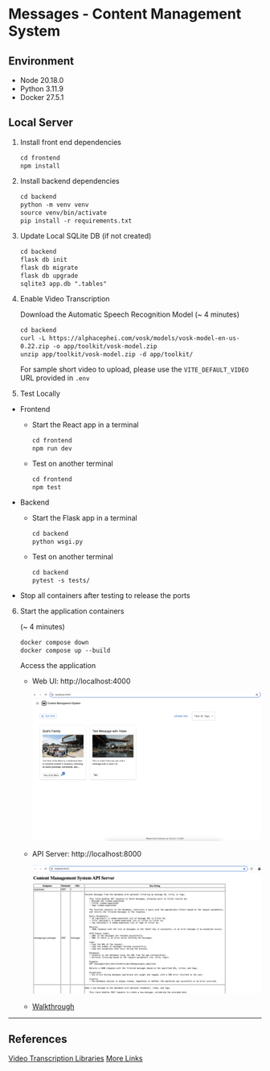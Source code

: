 # Messages - Content Management System

## Environment

* Node 20.18.0
* Python 3.11.9
* Docker 27.5.1

## Local Server

1. Install front end dependencies

    ```
    cd frontend
    npm install
    ```

2. Install backend dependencies

    ```
    cd backend
    python -m venv venv
    source venv/bin/activate
    pip install -r requirements.txt
    ```

3. Update Local SQLite DB (if not created)

    ```
    cd backend
    flask db init
    flask db migrate
    flask db upgrade
    sqlite3 app.db ".tables"
    ```

4. Enable Video Transcription

    Download the Automatic Speech Recognition Model (~ 4 minutes)
    ```
    cd backend
    curl -L https://alphacephei.com/vosk/models/vosk-model-en-us-0.22.zip -o app/toolkit/vosk-model.zip
    unzip app/toolkit/vosk-model.zip -d app/toolkit/
    ```

    For sample short video to upload, please use the `VITE_DEFAULT_VIDEO` URL provided in `.env`

5. Test Locally

* Frontend
    * Start the React app in a terminal
        ```
        cd frontend
        npm run dev
        ```
    * Test on another terminal
        ```
        cd frontend
        npm test
        ```

* Backend
    * Start the Flask app in a terminal
        ```
        cd backend
        python wsgi.py
        ```
    * Test on another terminal
        ```
        cd backend
        pytest -s tests/
        ```

* Stop all containers after testing to release the ports

6. Start the application containers

    (~ 4 minutes)
    ```
    docker compose down
    docker compose up --build
    ```

    Access the application

    * Web UI: http://localhost:4000

        ![frontend](assets/frontend.png)

    * API Server: http://localhost:8000

        ![backend](assets/backend.png)

    * [Walkthrough](assets/walthrough.mov)

---

## References

[Video Transcription Libraries](backend/app/toolkit/readme.md)
[More Links](assets/references.txt)
